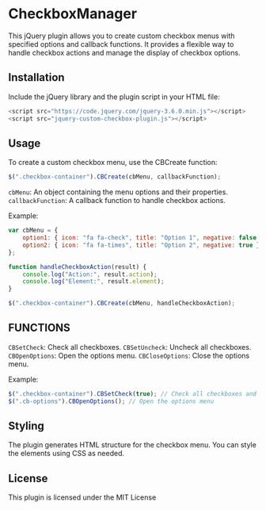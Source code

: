 # CheckboxManager
This jQuery plugin allows you to create custom checkbox menus with specified options and callback functions. It provides a flexible way to handle checkbox actions and manage the display of checkbox options.

## Installation
Include the jQuery library and the plugin script in your HTML file:
```javascript
<script src="https://code.jquery.com/jquery-3.6.0.min.js"></script>
<script src="jquery-custom-checkbox-plugin.js"></script>
```

## Usage
To create a custom checkbox menu, use the CBCreate function:
```javascript
$(".checkbox-container").CBCreate(cbMenu, callbackFunction);
```

`cbMenu`: An object containing the menu options and their properties.
`callbackFunction`: A callback function to handle checkbox actions.

Example:
```javascript
var cbMenu = {
    option1: { icon: "fa fa-check", title: "Option 1", negative: false },
    option2: { icon: "fa fa-times", title: "Option 2", negative: true }
};

function handleCheckboxAction(result) {
    console.log("Action:", result.action);
    console.log("Element:", result.element);
}

$(".checkbox-container").CBCreate(cbMenu, handleCheckboxAction);
```

## FUNCTIONS
`CBSetCheck`: Check all checkboxes.
`CBSetUncheck`: Uncheck all checkboxes.
`CBOpenOptions`: Open the options menu.
`CBCloseOptions`: Close the options menu.

Example:
```javascript
$(".checkbox-container").CBSetCheck(true); // Check all checkboxes and trigger change event
$(".cb-options").CBOpenOptions(); // Open the options menu
```

## Styling
The plugin generates HTML structure for the checkbox menu. You can style the elements using CSS as needed.

## License
This plugin is licensed under the MIT License

